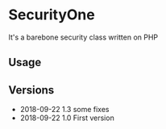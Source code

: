 # SecurityOne
It's a barebone security class written on PHP

## Usage


## Versions

* 2018-09-22 1.3 some fixes
* 2018-09-22 1.0 First version

